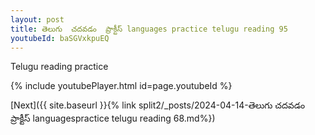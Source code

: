 ```yaml
---
layout: post
title: తెలుగు  చదవడం  ప్రాక్టీస్ languages practice telugu reading 95
youtubeId: baSGVxkpuEQ
---
```

 
 
Telugu reading practice
 
 
 
 
 


{% include youtubePlayer.html id=page.youtubeId %}
 
[Next]({{ site.baseurl }}{% link  split2/_posts/2024-04-14-తెలుగు  చదవడం  ప్రాక్టీస్ languagespractice telugu reading 68.md%})
 
